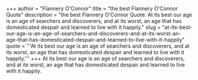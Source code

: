 +++
author = "Flannery O'Connor"
title = "the best Flannery O'Connor Quote"
description = "the best Flannery O'Connor Quote: At its best our age is an age of searchers and discoverers, and at its worst, an age that has domesticated despair and learned to live with it happily."
slug = "at-its-best-our-age-is-an-age-of-searchers-and-discoverers-and-at-its-worst-an-age-that-has-domesticated-despair-and-learned-to-live-with-it-happily"
quote = '''At its best our age is an age of searchers and discoverers, and at its worst, an age that has domesticated despair and learned to live with it happily.'''
+++
At its best our age is an age of searchers and discoverers, and at its worst, an age that has domesticated despair and learned to live with it happily.
